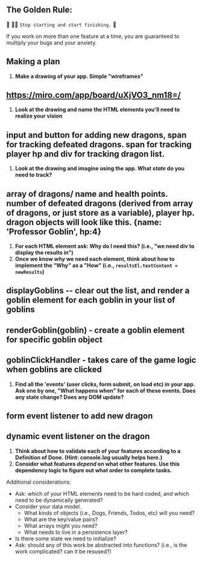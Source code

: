 ## The Golden Rule: 

🦸 🦸‍♂️ `Stop starting and start finishing.` 🏁

If you work on more than one feature at a time, you are guaranteed to multiply your bugs and your anxiety.

## Making a plan

1) **Make a drawing of your app. Simple "wireframes"** 
## https://miro.com/app/board/uXjVO3_nm18=/
1) **Look at the drawing and name the HTML elements you'll need to realize your vision**
## input and button for adding new dragons, span for tracking defeated dragons. span for tracking player hp and div for tracking dragon list.
1) **Look at the drawing and imagine using the app. What _state_ do you need to track?** 
## array of dragons/ name and health points. number of defeated dragons (derived from array of dragons, or just store as a variable), player hp. dragon objects will look like this. {name: 'Professor Goblin', hp:4}
1) **For each HTML element ask: Why do I need this? (i.e., "we need div to display the results in")** 
1) **Once we know _why_ we need each element, think about how to implement the "Why" as a "How" (i.e., `resultsEl.textContent = newResults`)**
## displayGoblins -- clear out the list, and render a goblin element for each goblin in your list of goblins
## renderGoblin(goblin) - create a goblin element for specific goblin object
## goblinClickHandler - takes care of the game logic when goblins are clicked

1) **Find all the 'events' (user clicks, form submit, on load etc) in your app. Ask one by one, "What happens when" for each of these events. Does any state change? Does any DOM update?**
## form event listener to add new dragon
## dynamic event listener on the dragon
1) **Think about how to validate each of your features according to a Definition of Done. (Hint: console.log usually helps here.)**
1) **Consider what features _depend_ on what other features. Use this dependency logic to figure out what order to complete tasks.**

Additional considerations:
- Ask: which of your HTML elements need to be hard coded, and which need to be dynamically generated?
- Consider your data model. 
  - What kinds of objects (i.e., Dogs, Friends, Todos, etc) will you need? 
  - What are the key/value pairs? 
  - What arrays might you need? 
  - What needs to live in a persistence layer?
- Is there some state we need to initialize?
- Ask: should any of this work be abstracted into functions? (i.e., is the work complicated? can it be resused?)
